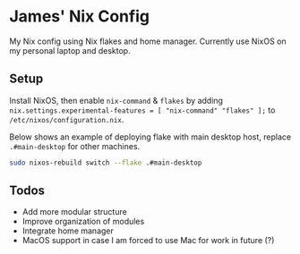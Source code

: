 # James' Nix Config

My Nix config using Nix flakes and home manager. Currently use NixOS on my personal laptop and desktop.

## Setup

Install NixOS, then enable `nix-command` & `flakes` by adding `nix.settings.experimental-features = [ "nix-command" "flakes" ];` to `/etc/nixos/configuration.nix`.

Below shows an example of deploying flake with main desktop host, replace `.#main-desktop` for other machines.

``` bash
sudo nixos-rebuild switch --flake .#main-desktop
```

## Todos

- Add more modular structure
- Improve organization of modules
- Integrate home manager
- MacOS support in case I am forced to use Mac for work in future (?)
